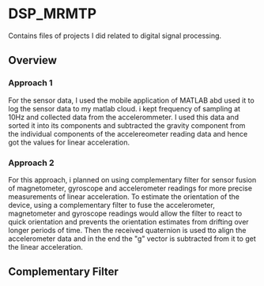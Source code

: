 # DSP_MRMTP
Contains files of projects I did related to digital signal processing.
## Overview

### Approach 1
For the sensor data, I used the mobile application of MATLAB abd used it to log the sensor data to my matlab cloud. i kept frequency of sampling at 10Hz and collected data from the accelerommeter. 
I used this data and sorted it into its components and subtracted the gravity component from the individual components of the accelereometer reading data and hence got the values for linear acceleration. 

### Approach 2
For this approach, i planned on using complementary filter for sensor fusion of magnetometer, gyroscope and accelerometer readings for more precise measurements of linear acceleration. To estimate the orientation of the device, using a complementary filter to fuse the accelerometer, magnetometer and gyroscope readings would allow the filter to react to quick orientation and prevents the orientation estimates from drifting over longer periods of time. Then the received quaternion is used tto align the accelerometer data and in the end the "g" vector is subtracted from it to get the linear acceleration.   

## Complementary Filter 
